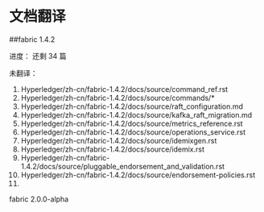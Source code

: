# 文档翻译

##fabric 1.4.2

进度： 还剩 34 篇

未翻译：

1. Hyperledger/zh-cn/fabric-1.4.2/docs/source/command_ref.rst
2. Hyperledger/zh-cn/fabric-1.4.2/docs/source/commands/*
3. Hyperledger/zh-cn/fabric-1.4.2/docs/source/raft_configuration.md
4. Hyperledger/zh-cn/fabric-1.4.2/docs/source/kafka_raft_migration.md
5. Hyperledger/zh-cn/fabric-1.4.2/docs/source/metrics_reference.rst
6. Hyperledger/zh-cn/fabric-1.4.2/docs/source/operations_service.rst
7. Hyperledger/zh-cn/fabric-1.4.2/docs/source/idemixgen.rst
8. Hyperledger/zh-cn/fabric-1.4.2/docs/source/idemix.rst
9. Hyperledger/zh-cn/fabric-1.4.2/docs/source/pluggable_endorsement_and_validation.rst
10. Hyperledger/zh-cn/fabric-1.4.2/docs/source/endorsement-policies.rst
11. 

fabric 2.0.0-alpha
